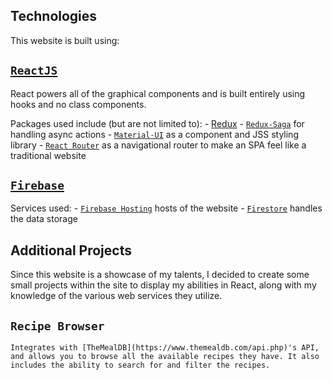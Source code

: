 
## Technologies

This website is built using:

## [`ReactJS`](https://reactjs.org)

React powers all of the graphical components and is built entirely using hooks and no class components.

Packages used include (but are not limited to):
    - [Redux](https://redux.js.org)
    - [`Redux-Saga`](https://redux-saga.js.org) for handling async actions
    - [`Material-UI`](https://material-ui.com) as a component and JSS styling library
    - [`React Router`](https://reactrouter.com) as a navigational router to make an SPA feel like a traditional website

## [`Firebase`](https://firebase.google.com)

Services used:
    - [`Firebase Hosting`](https://firebase.google.com/docs/hosting) hosts of the website
    - [`Firestore`](https://firebase.google.com/docs/firestore) handles the data storage

## Additional Projects

Since this website is a showcase of my talents, I decided to create some small projects within the site to display my abilities in React, along with my knowledge of the various web services they utilize.

## `Recipe Browser`

    Integrates with [TheMealDB](https://www.themealdb.com/api.php)'s API, and allows you to browse all the available recipes they have. It also includes the ability to search for and filter the recipes.


